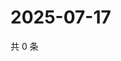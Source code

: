 # 2025-07-17

共 0 条

<!-- BEGIN ZHIHUVIDEO -->
<!-- 最后更新时间 Thu Jul 17 2025 05:11:47 GMT+0800 (China Standard Time) -->

<!-- END ZHIHUVIDEO -->
